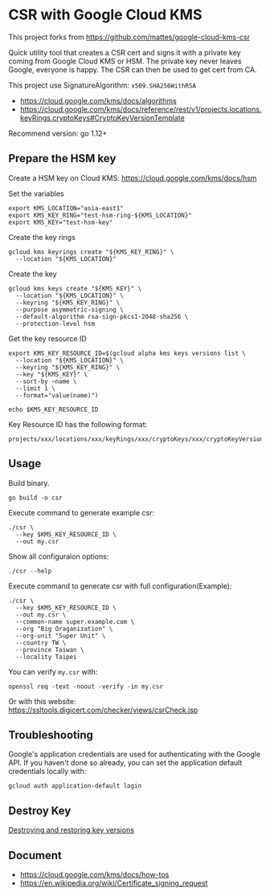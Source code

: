 # CSR with Google Cloud KMS

This project forks from https://github.com/mattes/google-cloud-kms-csr

Quick utility tool that creates a CSR cert and signs it with a private key coming from Google Cloud KMS or HSM.
The private key never leaves Google, everyone is happy. The CSR can then be used to get cert from CA.

This project use SignatureAlgorithm: `x509.SHA256WithRSA`

* https://cloud.google.com/kms/docs/algorithms
* https://cloud.google.com/kms/docs/reference/rest/v1/projects.locations.keyRings.cryptoKeys#CryptoKeyVersionTemplate

Recommend version: go 1.12+

## Prepare the HSM key

Create a HSM key on Cloud KMS: https://cloud.google.com/kms/docs/hsm

Set the variables

```
export KMS_LOCATION="asia-east1"
export KMS_KEY_RING="test-hsm-ring-${KMS_LOCATION}"
export KMS_KEY="test-hsm-key"
```

Create the key rings

```
gcloud kms keyrings create "${KMS_KEY_RING}" \
  --location "${KMS_LOCATION}"
```

Create the key

```
gcloud kms keys create "${KMS_KEY}" \
  --location "${KMS_LOCATION}" \
  --keyring "${KMS_KEY_RING}" \
  --purpose asymmetric-signing \
  --default-algorithm rsa-sign-pkcs1-2048-sha256 \
  --protection-level hsm
```

Get the key resource ID

```
export KMS_KEY_RESOURCE_ID=$(gcloud alpha kms keys versions list \
  --location "${KMS_LOCATION}" \
  --keyring "${KMS_KEY_RING}" \
  --key "${KMS_KEY}" \
  --sort-by ~name \
  --limit 1 \
  --format="value(name)")
```

```
echo $KMS_KEY_RESOURCE_ID
```

Key Resource ID has the following format:

```
projects/xxx/locations/xxx/keyRings/xxx/cryptoKeys/xxx/cryptoKeyVersions/xxx
```

## Usage

Build binary.

```
go build -o csr
```

Execute command to generate example csr:

```
./csr \
  --key $KMS_KEY_RESOURCE_ID \
  --out my.csr
```

Show all configuraion options:

```
./csr --help
```


Execute command to generate csr with full configuration(Example):

```
./csr \
  --key $KMS_KEY_RESOURCE_ID \
  --out my.csr \
  --common-name super.example.com \
  --org "Big Oraganization" \
  --org-unit "Super Unit" \
  --country TW \
  --province Taiwan \
  --locality Taipei
```

You can verify `my.csr` with:

```
openssl req -text -noout -verify -in my.csr
```

Or with this website: https://ssltools.digicert.com/checker/views/csrCheck.jsp

## Troubleshooting

Google's application credentials are used for authenticating with the Google API.
If you haven't done so already, you can set the application default credentials locally with:

```
gcloud auth application-default login
```

## Destroy Key

[Destroying and restoring key versions](https://cloud.google.com/kms/docs/destroy-restore)

## Document

  * https://cloud.google.com/kms/docs/how-tos
  * https://en.wikipedia.org/wiki/Certificate_signing_request
